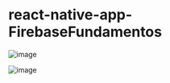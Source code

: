 # react-native-app-FirebaseFundamentos

![image](https://user-images.githubusercontent.com/4733294/156861779-eb5f600d-2e3e-49ff-9a60-aae91414ba6c.png)

![image](https://user-images.githubusercontent.com/4733294/156861816-29cbdde9-d9d2-4c7c-aebd-fccf5fe8c529.png)
